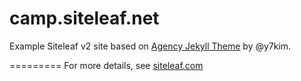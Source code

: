 camp.siteleaf.net
=================

Example Siteleaf v2 site based on [Agency Jekyll Theme](https://github.com/y7kim/agency-jekyll-theme) by @y7kim.


=========
For more details, see [siteleaf.com](http://www.siteleaf.com)
